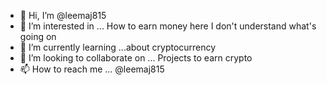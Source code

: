 - 👋 Hi, I’m @leemaj815
- 👀 I’m interested in ... How to earn money here I don't understand what's going on 
- 🌱 I’m currently learning ...about cryptocurrency
- 💞️ I’m looking to collaborate on ... Projects to earn crypto
- 📫 How to reach me ... @leemaj815

<!---
leemaj815/leemaj815 is a ✨ special ✨ repository because its `README.md` (this file) appears on your GitHub profile.
You can click the Preview link to take a look at your changes.
--->
